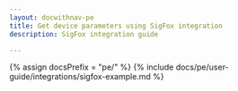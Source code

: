 ```yaml
---
layout: docwithnav-pe
title: Get device parameters using SigFox integration
description: SigFox integration guide

---
```

{% assign docsPrefix = "pe/" %}
{% include docs/pe/user-guide/integrations/sigfox-example.md %}
